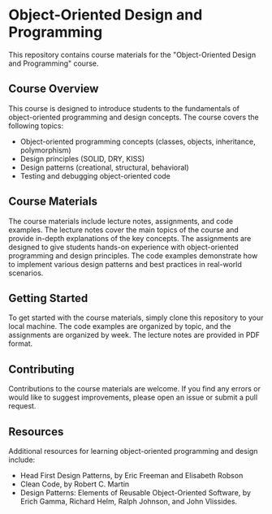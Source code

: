 # Object-Oriented Design and Programming

This repository contains course materials for the "Object-Oriented Design and Programming" course.

## Course Overview

This course is designed to introduce students to the fundamentals of object-oriented programming and design concepts. The course covers the following topics:

- Object-oriented programming concepts (classes, objects, inheritance, polymorphism)
- Design principles (SOLID, DRY, KISS)
- Design patterns (creational, structural, behavioral)
- Testing and debugging object-oriented code

## Course Materials

The course materials include lecture notes, assignments, and code examples. The lecture notes cover the main topics of the course and provide in-depth explanations of the key concepts. The assignments are designed to give students hands-on experience with object-oriented programming and design principles. The code examples demonstrate how to implement various design patterns and best practices in real-world scenarios.

## Getting Started

To get started with the course materials, simply clone this repository to your local machine. The code examples are organized by topic, and the assignments are organized by week. The lecture notes are provided in PDF format.

## Contributing

Contributions to the course materials are welcome. If you find any errors or would like to suggest improvements, please open an issue or submit a pull request.

## Resources

Additional resources for learning object-oriented programming and design include:

- Head First Design Patterns, by Eric Freeman and Elisabeth Robson
- Clean Code, by Robert C. Martin
- Design Patterns: Elements of Reusable Object-Oriented Software, by Erich Gamma, Richard Helm, Ralph Johnson, and John Vlissides.